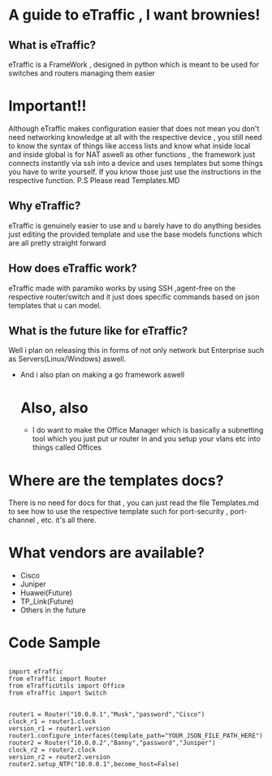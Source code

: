 # A guide to eTraffic , I want brownies!
## What is eTraffic?
eTraffic is a FrameWork , designed in python which is meant to be used for  switches and routers managing them easier


# Important!! 
Although eTraffic makes configuration easier that does not mean you don't need networking knowledge at all with the respective device , you still need to know the syntax of things like access lists and know what inside local and inside global is for NAT aswell as other functions , the framework just connects instantly via ssh into a device and uses templates but some things you have to write yourself.
If you know those just use the instructions in the respective function. P.S Please read Templates.MD


## Why eTraffic?
eTraffic is genuinely easier to use  and u barely have to do anything besides just editing the provided template and use the base models functions which are all pretty straight forward
## How does eTraffic work?
eTraffic made with paramiko works by using SSH ,agent-free on the respective router/switch and it just does specific commands based on json templates that u can model.

## What is the future like for eTraffic?
Well i plan on releasing this in forms of not only network but Enterprise such as Servers(Linux/Windows) aswell.
- And i also plan on making a go framework aswell
   # Also, also
   - I do want to make the Office Manager which is basically a subnetting tool which you just put ur router in and you setup your vlans etc into things called Offices


# Where are the templates docs?
There is no need for docs for that , you can just read 
the file Templates.md to see how to use the respective template such for port-security , port-channel , etc. it's all there.



# What vendors are available?
- Cisco
- Juniper
- Huawei(Future)
- TP_Link(Future)
- Others in the future

# Code Sample

```python3

import eTraffic
from eTraffic import Router
from eTrafficUtils import Office
from eTraffic import Switch


router1 = Router("10.0.0.1","Musk","password","Cisco")
clock_r1 = router1.clock
version_r1 = router1.version
router1.configure_interfaces(template_path="YOUR_JSON_FILE_PATH_HERE")
router2 = Router("10.0.0.2","Banny","password","Juniper")
clock_r2 = router2.clock
version_r2 = router2.version
router2.setup_NTP("10.0.0.1",become_host=False)




```
